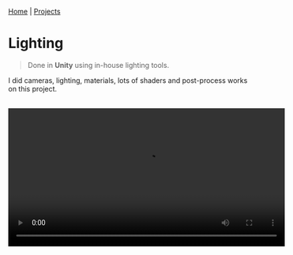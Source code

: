 [Home](index.md) | [Projects](Projects.md) 

# Lighting

> Done in **Unity** using in-house lighting tools.

I did cameras, lighting, materials, lots of shaders and post-process works on this project.

<br/> 
<video controls width="560" style="display: block; margin: 0 auto;">
  <source src="Projects/InteriorShader/Lighting.mp4" type="video/mp4">
</video>

